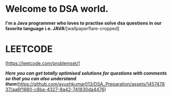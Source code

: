 
# Welcome to DSA world.
 
 **I'm a Java programmer who loves to practise solve dsa questions in our favorite language i.e. JAVA**![wallpaperflare-cropped]
 
# LEETCODE
[https://leetcode.com/problemset/]

***Here you can get totally optimised solutions for questions with comments so that you can also understand them***(https://github.com/ayushkumar013/DSA_Preparation/assets/145747837/aa6f1880-c8ba-4327-8a42-741830da4476)



